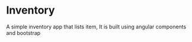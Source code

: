# Inventory
A simple inventory app that lists item, It is built using angular components and bootstrap
